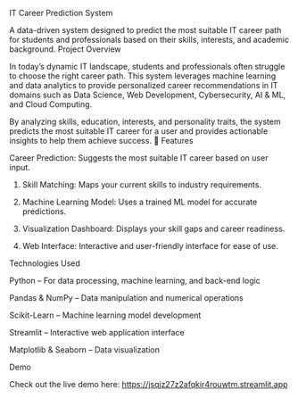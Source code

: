 IT Career Prediction System 

A data-driven system designed to predict the most suitable IT career path for students and professionals based on their skills, interests, and academic background.
Project Overview

In today’s dynamic IT landscape, students and professionals often struggle to choose the right career path. This system leverages machine learning and data analytics to provide personalized career recommendations in IT domains such as Data Science, Web Development, Cybersecurity, AI & ML, and Cloud Computing.

By analyzing skills, education, interests, and personality traits, the system predicts the most suitable IT career for a user and provides actionable insights to help them achieve success.
🔹 Features

 Career Prediction: Suggests the most suitable IT career based on user input.

1. Skill Matching: Maps your current skills to industry requirements.

2. Machine Learning Model: Uses a trained ML model for accurate predictions.

3. Visualization Dashboard: Displays your skill gaps and career readiness.

4. Web Interface: Interactive and user-friendly interface for ease of use.

 Technologies Used

Python – For data processing, machine learning, and back-end logic

Pandas & NumPy – Data manipulation and numerical operations

Scikit-Learn – Machine learning model development

Streamlit – Interactive web application interface

Matplotlib & Seaborn – Data visualization

Demo

Check out the live demo here: https://jsqjz27z2afqkir4rouwtm.streamlit.app

